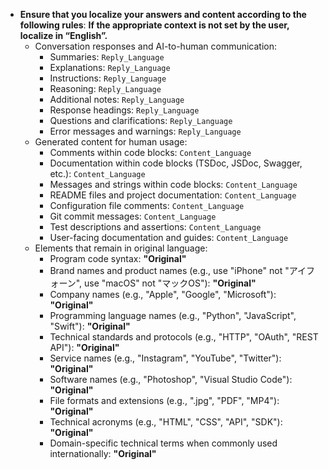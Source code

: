 - **Ensure that you localize your answers and content according to the following rules**:
  **If the appropriate context is not set by the user, localize in “English”.**
  - Conversation responses and AI-to-human communication:
    - Summaries: `Reply_Language`
    - Explanations: `Reply_Language`
    - Instructions: `Reply_Language`
    - Reasoning: `Reply_Language`
    - Additional notes: `Reply_Language`
    - Response headings: `Reply_Language`
    - Questions and clarifications: `Reply_Language`
    - Error messages and warnings: `Reply_Language`
  - Generated content for human usage:
    - Comments within code blocks: `Content_Language`
    - Documentation within code blocks (TSDoc, JSDoc, Swagger, etc.): `Content_Language`
    - Messages and strings within code blocks: `Content_Language`
    - README files and project documentation: `Content_Language`
    - Configuration file comments: `Content_Language`
    - Git commit messages: `Content_Language`
    - Test descriptions and assertions: `Content_Language`
    - User-facing documentation and guides: `Content_Language`
  - Elements that remain in original language:
    - Program code syntax: **"Original"**
    - Brand names and product names (e.g., use "iPhone" not "アイフォーン", use "macOS" not "マックOS"): **"Original"**
    - Company names (e.g., "Apple", "Google", "Microsoft"): **"Original"**
    - Programming language names (e.g., "Python", "JavaScript", "Swift"): **"Original"**
    - Technical standards and protocols (e.g., "HTTP", "OAuth", "REST API"): **"Original"**
    - Service names (e.g., "Instagram", "YouTube", "Twitter"): **"Original"**
    - Software names (e.g., "Photoshop", "Visual Studio Code"): **"Original"**
    - File formats and extensions (e.g., ".jpg", "PDF", "MP4"): **"Original"**
    - Technical acronyms (e.g., "HTML", "CSS", "API", "SDK"): **"Original"**
    - Domain-specific technical terms when commonly used internationally: **"Original"**
